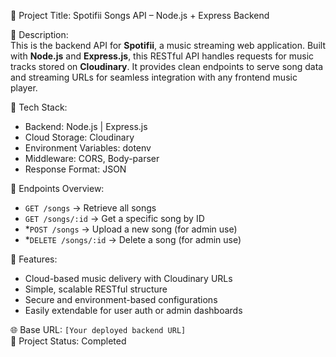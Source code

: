🎼 Project Title: Spotifii Songs API – Node.js + Express Backend

📝 Description:  
This is the backend API for **Spotifii**, a music streaming web application. Built with **Node.js** and **Express.js**, this RESTful API handles requests for music tracks stored on **Cloudinary**. It provides clean endpoints to serve song data and streaming URLs for seamless integration with any frontend music player.

🔧 Tech Stack:  
- Backend: Node.js | Express.js  
- Cloud Storage: Cloudinary  
- Environment Variables: dotenv  
- Middleware: CORS, Body-parser  
- Response Format: JSON

📡 Endpoints Overview:  
- `GET /songs` → Retrieve all songs  
- `GET /songs/:id` → Get a specific song by ID  
- *`POST /songs` → Upload a new song (for admin use)  
- *`DELETE /songs/:id` → Delete a song (for admin use)

🔐 Features:  
- Cloud-based music delivery with Cloudinary URLs  
- Simple, scalable RESTful structure  
- Secure and environment-based configurations  
- Easily extendable for user auth or admin dashboards

🌐 Base URL: `[Your deployed backend URL]`  
📂 Project Status: Completed

